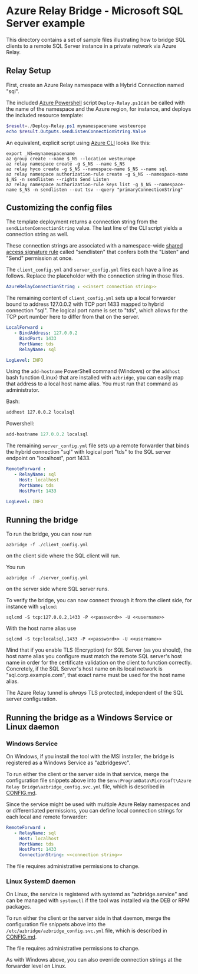 # Azure Relay Bridge - Microsoft SQL Server example

This directory contains a set of sample files illustrating how to bridge SQL
clients to a remote SQL Server instance in a private network via Azure Relay.

## Relay Setup

First, create an Azure Relay namespace with a Hybrid Connection named "sql". 

The included [Azure
Powershell](https://learn.microsoft.com/en-us/powershell/azure/) script
`Deploy-Relay.ps1`can be called with the name of the namespace and the Azure
region, for instance, and deploys the included resource template:

```Powershell
$result=./Deploy-Relay.ps1 mynamespacename westeurope
echo $result.Outputs.sendListenConnectionString.Value
```

An equivalent, explicit script using [Azure
CLI](https://learn.microsoft.com/en-us/cli/azure/) looks like this:

```azurecli
export _NS=mynamespacename
az group create --name $_NS --location westeurope
az relay namespace create -g $_NS --name $_NS
az relay hyco create -g $_NS --namespace-name $_NS --name sql
az relay namespace authorization-rule create -g $_NS --namespace-name $_NS -n sendlisten --rights Send Listen
az relay namespace authorization-rule keys list -g $_NS --namespace-name $_NS -n sendlisten --out tsv --query "primaryConnectionString"
```

## Customizing the config files

The template deployment returns a connection string from the
`sendListenConnectionString` value. The last line of the CLI script yields a
connection string as well.

These connection strings are associated with a namespace-wide [shared access
signature
rule](https://learn.microsoft.com/en-us/azure/azure-relay/relay-authentication-and-authorization#shared-access-signature)
called "sendlisten" that confers both the "Listen" and "Send" permission at
once.

The `client_config.yml` and `server_config.yml` files each have a line as
follows. Replace the placeholder with the connection string in those files.

```yml
AzureRelayConnectionString : <<insert connection string>>
```

The remaining content of `client_config.yml` sets up a local forwarder bound to
address 127.0.0.2 with TCP port 1433 mapped to hybrid connection "sql". The
logical port name is set to "tds", which allows for the TCP port number here to
differ from that on the server. 

```yml
LocalForward :
   - BindAddress: 127.0.0.2
     BindPort: 1433
     PortName: tds
     RelayName: sql

LogLevel: INFO
```

Using the `add-hostname` PowerShell command (Windows) or the `addhost` bash
function (Linux) that are installed with `azbridge`, you can easily map that
address to a local host name alias. You must run that command as administrator.

Bash:

```bash
addhost 127.0.0.2 localsql
```

Powershell:

```powershell
add-hostname 127.0.0.2 localsql
```

The remaining `server_config.yml` file sets up a remote forwarder that binds the hybrid connection "sql" with logical port "tds" to the SQL server endpoint on "localhost", port 1433.

```yml
RemoteForward :
   - RelayName: sql
     Host: localhost
     PortName: tds
     HostPort: 1433

LogLevel: INFO
```

## Running the bridge

To run the bridge, you can now run 

```azurecli
azbridge -f ./client_config.yml
```

on the client side where the SQL client will run.

You run 

```azurecli
azbridge -f ./server_config.yml
```

on the server side where SQL server runs.

To verify the bridge, you can now connect through it from the client side, for
instance with `sqlcmd`:

```azurecli
sqlcmd -S tcp:127.0.0.2,1433 -P <<password>> -U <<username>>
```

With the host name alias use

```azurecli
sqlcmd -S tcp:localsql,1433 -P <<password>> -U <<username>>
```

Mind that if you enable TLS (Encryption) for SQL Server (as you should), the
host name alias you configure must match the remote SQL server's host name in
order for the certificate validation on the client to function correctly.
Concretely, if the SQL Server's host name on its local network is
"sql.corp.example.com", that exact name must be used for the host name alias.

The Azure Relay tunnel is *always* TLS protected, independent of the SQL server
configuration.

## Running the bridge as a Windows Service or Linux daemon

### Windows Service

On Windows, if you install the tool with the MSI installer, the bridge is
registered as a Windows Service as "azbridgesvc".

To run either the client or the server side in that service, merge the
configuration file snippets above into the `$env:ProgramData\Microsoft\Azure Relay
Bridge\azbridge_config.svc.yml` file, which is described in
[CONFIG.md](CONFIG.md#configuration-file).

Since the service might be used with multiple Azure Relay namespaces and or
differentiated permissions, you can define local connection strings for each
local and remote forwarder:

```yml
RemoteForward :
   - RelayName: sql
     Host: localhost
     PortName: tds
     HostPort: 1433
     ConnectionString: <<connection string>>
```

The file requires administrative permissions to change.

### Linux SystemD daemon

On Linux, the service is registered with systemd as "azbridge.service" and can
be managed with `systemctl` if the tool was installed via the DEB or RPM
packages.

To run either the client or the server side in that daemon, merge the
configuration file snippets above into the
`/etc/azbridge/azbridge_config.svc.yml`  file, which is described in
[CONFIG.md](CONFIG.md#configuration-file).

The file requires administrative permissions to change.

As with Windows above, you can also override connection strings at the forwarder
level on Linux.